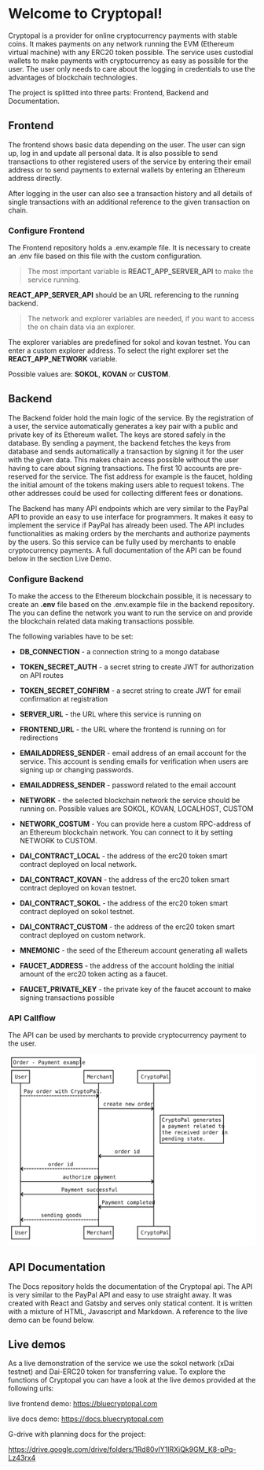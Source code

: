 
# Welcome to Cryptopal!

Cryptopal is a provider for online cryptocurrency payments with stable coins. It makes payments on any network running the EVM (Ethereum virtual machine) with any ERC20 token possible. The service uses custodial wallets to make payments with cryptocurrency as easy as possible for the user. The user only needs to care about the logging in credentials to use the advantages of blockchain technologies.

The project is splitted into three parts: Frontend, Backend and Documentation.

## Frontend

The frontend shows basic data depending on the user. The user can sign up, log in and update all personal data. It is also possible to send transactions to other registered users of the service by entering their email address or to send payments to external wallets by entering an Ethereum address directly.

After logging in the user can also see a transaction history and all details of single transactions with an additional reference to the given transaction on chain.

### Configure Frontend

The Frontend repository holds a .env.example file. It is necessary to create an .env file based on this file with the custom configuration.

>The most important variable is **REACT_APP_SERVER_API** to make the service running.

**REACT_APP_SERVER_API** should be an URL referencing to the running backend.

>The network and explorer variables are needed, if you want to access the on chain data via an explorer.

The explorer variables are predefined for sokol and kovan testnet. You can enter a custom explorer address. To select the right explorer set the **REACT_APP_NETWORK** variable.

Possible values are: **SOKOL**, **KOVAN** or **CUSTOM**.

## Backend

The Backend folder hold the main logic of the service. By the registration of a user, the service automatically generates a key pair with a public and private key of its Ethereum wallet. The keys are stored safely in the database. By sending a payment, the backend fetches the keys from database and sends automatically a transaction by signing it for the user with the given data. This makes chain access possible without the user having to care about signing transactions. The first 10 accounts are pre-reserved for the service. The fist address for example is the faucet, holding the initial amount of the tokens making users able to request tokens. The other addresses could be used for collecting different fees or donations.

The Backend has many API endpoints which are very similar to the PayPal API to provide an easy to use interface for programmers. It makes it easy to implement the service if PayPal has already been used. The API includes functionalities as making orders by the merchants and authorize payments by the users. So this service can be fully used by merchants to enable cryptocurrency payments. A full documentation of the API can be found below in the section Live Demo.

### Configure Backend

To make the access to the Ethereum blockchain possible, it is necessary to create an **.env** file based on the .env.example file in the backend repository. The you can define the network you want to run the service on and provide the blockchain related data making transactions possible.

The following variables have to be set:

- **DB_CONNECTION** - a connection string to a mongo database

- **TOKEN_SECRET_AUTH** - a secret string to create JWT for authorization on API routes

- **TOKEN_SECRET_CONFIRM** - a secret string to create JWT for email confirmation at registration

- **SERVER_URL** - the URL where this service is running on

- **FRONTEND_URL** - the URL where the frontend is running on for redirections

- **EMAILADDRESS_SENDER** - email address of an email account for the service. This account is sending emails for verification when users are signing up or changing passwords.

- **EMAILADDRESS_SENDER** - password related to the email account

- **NETWORK** - the selected blockchain network the service should be running on. Possible values are SOKOL, KOVAN, LOCALHOST, CUSTOM

- **NETWORK_COSTUM** - You can provide here a custom RPC-address of an Ethereum blockchain network. You can connect to it by setting NETWORK to CUSTOM.

- **DAI_CONTRACT_LOCAL** - the address of the erc20 token smart contract deployed on local network.

- **DAI_CONTRACT_KOVAN** - the address of the erc20 token smart contract deployed on kovan testnet.

- **DAI_CONTRACT_SOKOL** - the address of the erc20 token smart contract deployed on sokol testnet.

- **DAI_CONTRACT_CUSTOM** - the address of the erc20 token smart contract deployed on custom network.

- **MNEMONIC** - the seed of the Ethereum account generating all wallets

- **FAUCET_ADDRESS** - the address of the account holding the initial amount of the erc20 token acting as a faucet.

- **FAUCET_PRIVATE_KEY** - the private key of the faucet account to make signing transactions possible


### API Callflow

The API can be used by merchants to provide cryptocurrency payment to the user.

![alt text](https://github.com/c3ai-lab/cryptopal/blob/master/diagram.svg)

## API Documentation

The Docs repository holds the documentation of the Cryptopal api. The API is very similar to the PayPal API and easy to use straight away. It was created with React and Gatsby and serves only statical content. It is written with a mixture of HTML, Javascript and Markdown. A reference to the live demo can be found below.

## Live demos

As a live demonstration of the service we use the sokol network (xDai testnet) and Dai-ERC20 token for transferring value. To explore the functions of Cryptopal you can have a look at the live demos provided at the following urls:

live frontend demo: https://bluecryptopal.com

live docs demo: https://docs.bluecryptopal.com

G-drive with planning docs for the project:

https://drive.google.com/drive/folders/1Rd80vIY1lRXiQk9GM_K8-pPq-Lz43rx4
